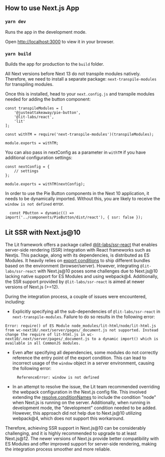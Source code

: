 ## How to use Next.js App

### `yarn dev`

Runs the app in the development mode.

Open [http://localhost:3000](http://localhost:3000) to view it in your browser.


### `yarn build`

Builds the app for production to the `build` folder.

All Next versions before Next 13 do not transpile modules natively. Therefore, we need to install a separate package: `next-transpile-modules` for transpiling modules.

Once this is installed, head to your `next.config.js` and transpile modules needed for adding the button component:

```
const transpileModules = [
    '@justeattakeaway/pie-button',
    '@lit-labs/react',
    'lit'
];

const withTM = require('next-transpile-modules')(transpileModules);

module.exports = withTM;
```

You can also pass in nextConfig as a parameter in `withTM` if you have additional configuration settings:

```
const nextConfig = {
    // settings
};

module.exports = withTM(nextConfig);
```

In order to use the Pie Button components in the Next 10 application, it needs to be dynamically imported. Without this, you are likely to receive the `window is not defined` error.
```
  const PButton = dynamic(() => import('../components/PieButton/dist/react'), { ssr: false });
```


## Lit SSR with Next.js@10 

The Lit framework offers a package called [@lit-labs/ssr-react](https://github.com/lit/lit/tree/main/packages/labs/ssr-react) that enables server-side rendering (SSR) integration with React frameworks such as Nextjs. This package, along with its dependencies, is distributed as ES Modules. It heavily relies on [export conditions](https://github.com/lit/lit/blob/main/packages/labs/ssr-client/package.json#L19) to ship different bundles based on the environment (browser/server). However, integrating `@lit-labs/ssr-react` with Next.js@10 poses some challenges due to Next.js@10 lacking native support for ES Modules and using webpack@4. Additionally, the SSR support provided by `@lit-labs/ssr-react` is aimed at newer versions of Next.js (>=12).


During the integration process, a couple of issues were encountered, including:
 
 - Explicitly specifying all the sub-dependencies of `@lit-labs/ssr-react` in `next-transpile-modules`. Failure to do so results in the following error:

  ```
Error: require() of ES Module node_modules/lit-html/node/lit-html.js from wc-next10/.next/server/pages/_document.js not supported. Instead change the require of lit-html.js in wc-next10/.next/server/pages/_document.js to a dynamic import() which is available in all CommonJS modules.
  ```
  
- Even after specifying all dependencies, some modules do not correctly reference the entry point of the export condition. This can lead to incorrect usage of the `window` object in a server environment, causing the following error:

  ```
    ReferenceError: window is not defined

  ```
  
- In an attempt to resolve the issue, the Lit team recommended overriding the webpack configuration in the Next.js config file. This involved extending the [resolve.conditionNames](https://webpack.js.org/configuration/resolve/#resolveconditionnames) to include the condition "node" when Next.js is running on the server. Additionally, when running in development mode, the "development" condition needed to be added. However, this approach did not help due to Next.js@10 utilizing webpack@4, which does not support this workaround.

Therefore, achieving SSR support in Next.js@10 can be considerably challenging, and it is highly recommended to upgrade to at least Next.js@12. The newer versions of Next.js provide better compatibility with ES Modules and offer improved support for server-side rendering, making the integration process smoother and more reliable.